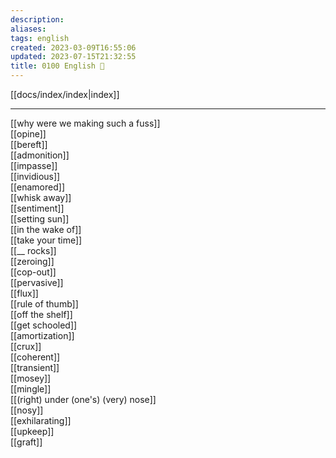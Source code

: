 ```yaml
---
description:
aliases: 
tags: english
created: 2023-03-09T16:55:06
updated: 2023-07-15T21:32:55
title: 0100 English 👻
---
```

[[docs/index/index|index]]
___

[[why were we making such a fuss]]  
[[opine]]  
[[bereft]]  
[[admonition]]  
[[impasse]]  
[[invidious]]  
[[enamored]]  
[[whisk away]]  
[[sentiment]]  
[[setting sun]]  
[[in the wake of]]  
[[take your time]]  
[[__ rocks]]  
[[zeroing]]  
[[cop-out]]  
[[pervasive]]  
[[flux]]  
[[rule of thumb]]  
[[off the shelf]]  
[[get schooled]]  
[[amortization]]  
[[crux]]  
[[coherent]]  
[[transient]]  
[[mosey]]  
[[mingle]]  
[[(right) under (one's) (very) nose]]  
[[nosy]]  
[[exhilarating]]  
[[upkeep]]  
[[graft]]
